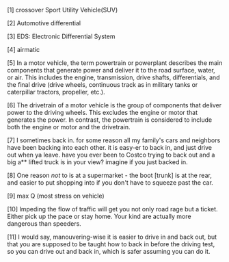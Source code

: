 [1] crossover Sport Utility Vehicle(SUV)

[2] Automotive differential

[3] EDS: Electronic Differential System

[4] airmatic

[5] In a motor vehicle, the term powertrain or powerplant describes the main components that generate power and deliver it to the road surface, water, or air. This includes the engine, transmission, drive shafts, differentials, and the final drive (drive wheels, continuous track as in military tanks or caterpillar tractors, propeller, etc.).

[6] The drivetrain of a motor vehicle is the group of components that deliver power to the driving wheels. This excludes the engine or motor that generates the power. In contrast, the powertrain is considered to include both the engine or motor and the drivetrain.

[7] I sometimes back in. for some reason all my family's cars and neighbors have been backing into each other. it is easy-er to back in, and just drive out when ya leave. have you ever been to Costco trying to back out and a big a** lifted truck is in your view? imagine if you just backed in.

[8] One reason _not_ to is at a supermarket - the boot [trunk] is at the rear, and easier to put shopping into if you don't have to squeeze past the car.

[9] max Q (most stress on vehicle) 

[10] Impeding the flow of traffic will get you not only road rage but a ticket. Either pick up the pace or stay home. Your kind are actually more dangerous than speeders.

[11] I would say, manouvering-wise it is easier to drive in and back out, but that you are supposed to be taught how to back in before the driving test, so you can drive out and back in, which is safer assuming you can do it.
